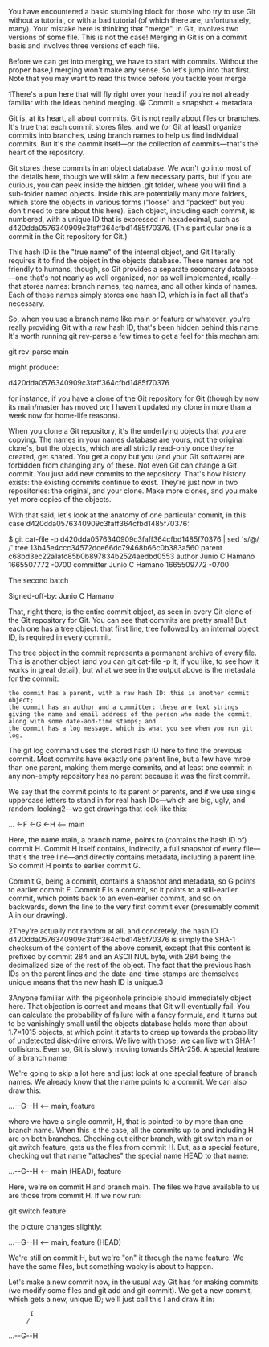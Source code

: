 You have encountered a basic stumbling block for those who try to use Git without a tutorial, or with a bad tutorial (of which there are, unfortunately, many). Your mistake here is thinking that "merge", in Git, involves two versions of some file. This is not the case! Merging in Git is on a commit basis and involves three versions of each file.

Before we can get into merging, we have to start with commits. Without the proper base,1 merging won't make any sense. So let's jump into that first. Note that you may want to read this twice before you tackle your merge.

1There's a pun here that will fly right over your head if you're not already familiar with the ideas behind merging. 😀
Commit = snapshot + metadata

Git is, at its heart, all about commits. Git is not really about files or branches. It's true that each commit stores files, and we (or Git at least) organize commits into branches, using branch names to help us find individual commits. But it's the commit itself—or the collection of commits—that's the heart of the repository.

Git stores these commits in an object database. We won't go into most of the details here, though we will skim a few necessary parts, but if you are curious, you can peek inside the hidden .git folder, where you will find a sub-folder named objects. Inside this are potentially many more folders, which store the objects in various forms ("loose" and "packed" but you don't need to care about this here). Each object, including each commit, is numbered, with a unique ID that is expressed in hexadecimal, such as d420dda0576340909c3faff364cfbd1485f70376. (This particular one is a commit in the Git repository for Git.)

This hash ID is the "true name" of the internal object, and Git literally requires it to find the object in the objects database. These names are not friendly to humans, though, so Git provides a separate secondary database—one that's not nearly as well organized, nor as well implemented, really—that stores names: branch names, tag names, and all other kinds of names. Each of these names simply stores one hash ID, which is in fact all that's necessary.

So, when you use a branch name like main or feature or whatever, you're really providing Git with a raw hash ID, that's been hidden behind this name. It's worth running git rev-parse a few times to get a feel for this mechanism:

git rev-parse main

might produce:

d420dda0576340909c3faff364cfbd1485f70376

for instance, if you have a clone of the Git repository for Git (though by now its main/master has moved on; I haven't updated my clone in more than a week now for home-life reasons).

When you clone a Git repository, it's the underlying objects that you are copying. The names in your names database are yours, not the original clone's, but the objects, which are all strictly read-only once they're created, get shared. You get a copy but you (and your Git software) are forbidden from changing any of these. Not even Git can change a Git commit. You just add new commits to the repository. That's how history exists: the existing commits continue to exist. They're just now in two repositories: the original, and your clone. Make more clones, and you make yet more copies of the objects.

With that said, let's look at the anatomy of one particular commit, in this case d420dda0576340909c3faff364cfbd1485f70376:

$ git cat-file -p d420dda0576340909c3faff364cfbd1485f70376 | sed 's/@/ /'
tree 13b45e4ccc34572dce66dc79468b66c0b383a560
parent c68bd3ec22a1afc85b0b897834b2524aedbd0553
author Junio C Hamano <gitster pobox.com> 1665507772 -0700
committer Junio C Hamano <gitster pobox.com> 1665509772 -0700

The second batch

Signed-off-by: Junio C Hamano <gitster pobox.com>

That, right there, is the entire commit object, as seen in every Git clone of the Git repository for Git. You can see that commits are pretty small! But each one has a tree object: that first line, tree followed by an internal object ID, is required in every commit.

The tree object in the commit represents a permanent archive of every file. This is another object (and you can git cat-file -p it, if you like, to see how it works in great detail), but what we see in the output above is the metadata for the commit:

    the commit has a parent, with a raw hash ID: this is another commit object;
    the commit has an author and a committer: these are text strings giving the name and email address of the person who made the commit, along with some date-and-time stamps; and
    the commit has a log message, which is what you see when you run git log.

The git log command uses the stored hash ID here to find the previous commit. Most commits have exactly one parent line, but a few have mroe than one parent, making them merge commits, and at least one commit in any non-empty repository has no parent because it was the first commit.

We say that the commit points to its parent or parents, and if we use single uppercase letters to stand in for real hash IDs—which are big, ugly, and random-looking2—we get drawings that look like this:

... <-F <-G <-H   <-- main

Here, the name main, a branch name, points to (contains the hash ID of) commit H. Commit H itself contains, indirectly, a full snapshot of every file—that's the tree <hash> line—and directly contains metadata, including a parent line. So commit H points to earlier commit G.

Commit G, being a commit, contains a snapshot and metadata, so G points to earlier commit F. Commit F is a commit, so it points to a still-earlier commit, which points back to an even-earlier commit, and so on, backwards, down the line to the very first commit ever (presumably commit A in our drawing).

2They're actually not random at all, and concretely, the hash ID d420dda0576340909c3faff364cfbd1485f70376 is simply the SHA-1 checksum of the content of the above commit, except that this content is prefixed by commit 284 and an ASCII NUL byte, with 284 being the decimalized size of the rest of the object. The fact that the previous hash IDs on the parent lines and the date-and-time-stamps are themselves unique means that the new hash ID is unique.3

3Anyone familiar with the pigeonhole principle should immediately object here. That objection is correct and means that Git will eventually fail. You can calculate the probability of failure with a fancy formula, and it turns out to be vanishingly small until the objects database holds more than about 1.7×1015 objects, at which point it starts to creep up towards the probability of undetected disk-drive errors. We live with those; we can live with SHA-1 collisions. Even so, Git is slowly moving towards SHA-256.
A special feature of a branch name

We're going to skip a lot here and just look at one special feature of branch names. We already know that the name points to a commit. We can also draw this:

...--G--H   <-- main, feature

where we have a single commit, H, that is pointed-to by more than one branch name. When this is the case, all the commits up to and including H are on both branches. Checking out either branch, with git switch main or git switch feature, gets us the files from commit H. But, as a special feature, checking out that name "attaches" the special name HEAD to that name:

...--G--H   <-- main (HEAD), feature

Here, we're on commit H and branch main. The files we have available to us are those from commit H. If we now run:

git switch feature

the picture changes slightly:

...--G--H   <-- main, feature (HEAD)

We're still on commit H, but we're "on" it through the name feature. We have the same files, but something wacky is about to happen.

Let's make a new commit now, in the usual way Git has for making commits (we modify some files and git add and git commit). We get a new commit, which gets a new, unique ID; we'll just call this I and draw it in:

          I
         /
...--G--H

